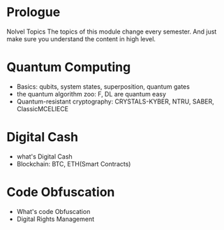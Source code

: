 # Prologue
Nolvel Topics
The topics of this module change every semester.
And just make sure you understand the content in high level.
# Quantum Computing
- Basics: qubits, system states, superposition, quantum gates
- the quantum algorithm zoo: F, DL are quantum easy
- Quantum-resistant cryptography: CRYSTALS-KYBER, NTRU, SABER, ClassicMCELIECE

# Digital Cash
- what's Digital Cash
- Blockchain: BTC, ETH(Smart Contracts)

# Code Obfuscation
- What's code Obfuscation
- Digital Rights Management